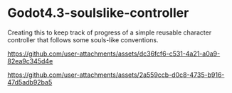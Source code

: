 # Godot4.3-soulslike-controller
Creating this to keep track of progress of a simple reusable character controller that follows some souls-like conventions.


https://github.com/user-attachments/assets/dc36fcf6-c531-4a21-a0a9-82ea9c345d4e



https://github.com/user-attachments/assets/2a559ccb-d0c8-4735-b916-47d5adb92ba5

